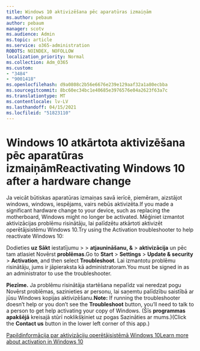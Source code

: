 ```yaml
---
title: Windows 10 aktivizēšana pēc aparatūras izmaiņām
ms.author: pebaum
author: pebaum
manager: scotv
ms.audience: Admin
ms.topic: article
ms.service: o365-administration
ROBOTS: NOINDEX, NOFOLLOW
localization_priority: Normal
ms.collection: Adm_O365
ms.custom:
- "3484"
- "9001418"
ms.openlocfilehash: d9a0808c2b56e6676e239e129aaf32a1a80ecbba
ms.sourcegitcommit: 8bc60ec34bc1e40685e3976576e04a2623f63a7c
ms.translationtype: MT
ms.contentlocale: lv-LV
ms.lasthandoff: 04/15/2021
ms.locfileid: "51823110"
---
```

# <a name="reactivating-windows-10-after-a-hardware-change"></a><span data-ttu-id="0272e-102">Windows 10 atkārtota aktivizēšana pēc aparatūras izmaiņām</span><span class="sxs-lookup"><span data-stu-id="0272e-102">Reactivating Windows 10 after a hardware change</span></span>

<span data-ttu-id="0272e-103">Ja veicāt būtiskas aparatūras izmaiņas savā ierīcē, piemēram, aizstājot windows, windows, iespējams, vairs nebūs aktivizēta.</span><span class="sxs-lookup"><span data-stu-id="0272e-103">If you made a significant hardware change to your device, such as replacing the motherboard, Windows might no longer be activated.</span></span> <span data-ttu-id="0272e-104">Mēģiniet izmantot aktivizācijas problēmu risinātāju, lai palīdzētu atkārtoti aktivizēt operētājsistēmu Windows 10.</span><span class="sxs-lookup"><span data-stu-id="0272e-104">Try using the Activation troubleshooter to help reactivate Windows 10:</span></span>

<span data-ttu-id="0272e-105">Dodieties **uz Sākt** iestatījumu  >    >  **atjaunināšanu, &**  >  **aktivizācija** un pēc tam atlasiet Novērst **problēmas**.</span><span class="sxs-lookup"><span data-stu-id="0272e-105">Go to **Start** > **Settings** > **Update & security** > **Activation**, and then select **Troubleshoot**.</span></span> <span data-ttu-id="0272e-106">Lai izmantotu problēmu risinātāju, jums ir jāpieraksta kā administratoram.</span><span class="sxs-lookup"><span data-stu-id="0272e-106">You must be signed in as an administrator to use the troubleshooter.</span></span>

<span data-ttu-id="0272e-107">**Piezīme.** Ja problēmu risinātāja startēšana nepalīdz vai neredzat  pogu Novērst problēmas, sazinieties ar personu, lai saņemtu palīdzību saistībā ar jūsu Windows kopijas aktivizēšanu.</span><span class="sxs-lookup"><span data-stu-id="0272e-107">**Note:** If running the troubleshooter doesn’t help or you don’t see the **Troubleshoot** button, you’ll need to talk to a person to get help activating your copy of Windows.</span></span> <span data-ttu-id="0272e-108">(Šīs **programmas apakšējā** kreisajā stūrī noklikšķiniet uz pogas Sazināties ar mums.)</span><span class="sxs-lookup"><span data-stu-id="0272e-108">(Click the **Contact us** button in the lower left corner of this app.)</span></span>

[<span data-ttu-id="0272e-109">Papildinformācija par aktivizāciju operētājsistēmā Windows 10</span><span class="sxs-lookup"><span data-stu-id="0272e-109">Learn more about activation in Windows 10</span></span>](https://support.microsoft.com/help/12440/windows-10-activate)

